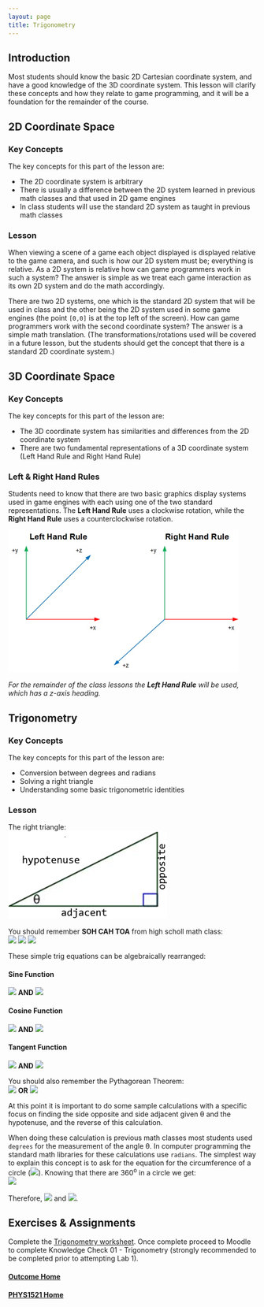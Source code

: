 ```yaml
---
layout: page
title: Trigonometry
---
```

## Introduction
Most students should know the basic 2D Cartesian coordinate system, and have a good knowledge of the 3D coordinate system. This lesson will clarify these concepts and how they relate to game programming, and it will be a foundation for the remainder of the course.

## 2D Coordinate Space
### Key Concepts
The key concepts for this part of the lesson are:
* The 2D coordinate system is arbitrary
* There is usually a difference between the 2D system learned in previous math classes and that used in 2D game engines
* In class students will use the standard 2D system as taught in previous math classes

### Lesson
When viewing a scene of a game each object displayed is displayed relative to the game camera, and such is how our 2D system must be; everything is relative. As a 2D system is relative how can game programmers work in such a system? The answer is simple as we treat each game interaction as its own 2D system and do the math accordingly.

There are two 2D systems, one which is the standard 2D system that will be used in class and the other being the 2D system used in some game engines (the point `[0,0]` is at the top left of the screen). How can game programmers work with the second coordinate system? The answer is a simple math translation. (The transformations/rotations used will be covered in a future lesson, but the students should get the concept that there is a standard 2D coordinate system.)

## 3D Coordinate Space
### Key Concepts
The key concepts for this part of the lesson are:
* The 3D coordinate system has similarities and differences from the 2D coordinate system
* There are two fundamental representations of a 3D coordinate system (Left Hand Rule and Right Hand Rule)

### Left & Right Hand Rules
Students need to know that there are two basic graphics display systems used in game engines with each using one of the two standard representations. The **Left Hand Rule** uses a clockwise rotation, while the **Right Hand Rule** uses a counterclockwise rotation.

![3d-rules](files/3d-rules.jpg)

_For the remainder of the class lessons the **Left Hand Rule** will be used, which has a z-axis heading._

## Trigonometry
### Key Concepts
The key concepts for this part of the lesson are:
* Conversion between degrees and radians
* Solving a right triangle
* Understanding some basic trigonometric identities

### Lesson
The right triangle:<br>
![right-triangle](files/right-triangle.png)

You should remember **SOH CAH TOA** from high scholl math class:<br>
<img src="https://latex.codecogs.com/svg.latex?\large&space;sin(\theta)=\frac{opposite}{hypotenuse}"/>&nbsp;<img src="https://latex.codecogs.com/svg.latex?\large&space;cos(\theta)=\frac{adjacent}{hypotenuse}"/>&nbsp;<img src="https://latex.codecogs.com/svg.latex?\large&space;tan(\theta)=\frac{opposite}{adjacent}" />

These simple trig equations can be algebraically rearranged:
#### Sine Function
<img src="https://latex.codecogs.com/svg.latex?\large&space;opposite=sin(\theta)\times{hypotenuse}"/>&nbsp;<b>AND</b>&nbsp;<img src="https://latex.codecogs.com/svg.latex?\large&space;hypotenuse=\frac{opposite}{sin(\theta)}"/>

#### Cosine Function
<img src="https://latex.codecogs.com/svg.latex?\large&space;ahjacent=cos(\theta)\times{hypotenuse}"/>&nbsp;<b>AND</b>&nbsp;<img src="https://latex.codecogs.com/svg.latex?\large&space;hypotenuse=\frac{adjacent}{cos(\theta)}"/>

#### Tangent Function
<img src="https://latex.codecogs.com/svg.latex?\large&space;opposite=tan(\theta)\times{hypotenuse}"/>&nbsp;<b>AND</b>&nbsp;<img src="https://latex.codecogs.com/svg.latex?\large&space;adjacent=\frac{opposite}{tan(\theta)}"/>

You should also remember the Pythagorean Theorem:<br>
<img src="https://latex.codecogs.com/svg.latex?\large&space;adjacent^2+opposite^2=hypotenuse^2"/>&nbsp;<b>OR</b>&nbsp;<img src="https://latex.codecogs.com/svg.latex?\large&space;hypotenuse=\sqrt{adjacent^2+opposite^2}" />

At this point it is important to do some sample calculations with a specific focus on finding the side opposite and side adjacent given θ and the hypotenuse, and the reverse of this calculation.

When doing these calculation is previous math classes most students used `degrees` for the measurement of the angle θ. In computer programming the standard math libraries for these calculations use `radians`. The simplest way to explain this concept is to ask for the equation for the circumference of a circle (<img src="https://latex.codecogs.com/svg.latex?\large&space;circumference=2\times{\pi}\times{r}"/>). Knowing that there are 360<sup>o</sup> in a circle we get:<br>
<img src="https://latex.codecogs.com/svg.latex?\large&space;360=2\times{\pi}\times{r}"/>

Therefore, <img src="https://latex.codecogs.com/svg.image?1&space;degree&space;=&space;\frac{\pi}{\180}&space;radians"/> and <img src="https://latex.codecogs.com/svg.image?1&space;radian&space;=&space;\frac{180}{\pi}&space;degrees"/>.

## Exercises & Assignments
Complete the [Trigonometry worksheet](trig-worksheet.md). Once complete proceed to Moodle to complete Knowledge Check 01 - Trigonometry (strongly recommended to be completed prior to attempting Lab 1).

#### [Outcome Home](index.md)
#### [PHYS1521 Home](../)
